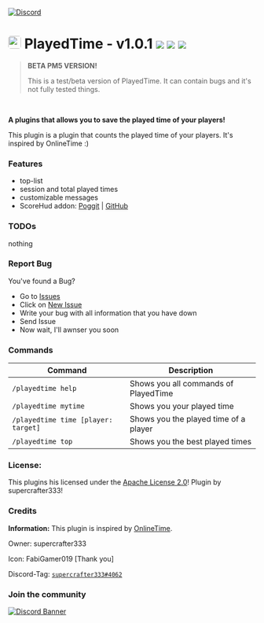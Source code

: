 [![Discord](https://img.shields.io/badge/chat-on%20discord-7289da.svg)](https://discord.gg/ca6cWPpERp)
# <img src="https://github.com/supercrafter333/PlayedTime/blob/master/icon.png?raw=true" width="26" float="left" style="border-radius: 0.3rem"> PlayedTime - v1.0.1  [![](https://poggit.pmmp.io/shield.state/PlayedTime)](https://poggit.pmmp.io/p/PlayedTime) [![](https://poggit.pmmp.io/shield.dl.total/PlayedTime)](https://poggit.pmmp.io/p/PlayedTime) [<img src="https://img.shields.io/badge/ScoreHud-PlayedTimeScore-blue?&style=square">](https://poggit.pmmp.io/ci/supercrafter333/ScoreHudX/PlayedTimeScore)

> **BETA PM5 VERSION!**
> 
> This is a test/beta version of PlayedTime. It can contain bugs and it's not fully tested things.

<br />

**A plugins that allows you to save the played time of your players!**

This plugin is a plugin that counts the played time of your players. It's inspired by OnlineTime :)


### Features
- top-list
- session and total played times
- customizable messages
- ScoreHud addon: [Poggit](https://poggit.pmmp.io/ci/supercrafter333/ScoreHudX/PlayedTimeScore) | [GitHub](https://github.com/supercrafter333/ScoreHudX/tree/main/PlayedTimeScore)


### TODOs
nothing


### Report Bug
You've found a Bug?
- Go to [Issues](https://github.com/supercrafter333/PlayedTime/issues)
- Click on [New Issue](https://github.com/supercrafter333/PlayedTime/issues/new/choose)
- Write your bug with all information that you have down
- Send Issue
- Now wait, I'll awnser you soon


### Commands
| **Command**                         | **Description**                       |
|-------------------------------------|---------------------------------------|
| `/playedtime help`                  | Shows you all commands of PlayedTime  |
| `/playedtime mytime`                | Shows you your played time            |
| `/playedtime time [player: target]` | Shows you the played time of a player |
| `/playedtime top`                   | Shows you the best played times       |


### License:
This plugins his licensed under the [Apache License 2.0](/LICENSE)! Plugin by supercrafter333!


### Credits
**Information:** This plugin is inspired by [OnlineTime](https://github.com/Zedstar16/OnlineTime).

Owner: supercrafter333

Icon: FabiGamer019 [Thank you]

Discord-Tag: [`supercrafter333#4062`](https://discordapp.com/users/511252471616897024)


### Join the community
[![Discord Banner](https://discordapp.com/api/guilds/847099444465238036/widget.png?style=banner3)](https://discord.gg/ca6cWPpERp)
